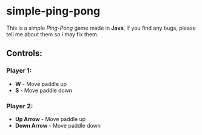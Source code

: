 # simple-ping-pong

This is a simple *Ping-Pong* game made in **Java**, if you find any bugs, please tell me about them so i may fix them.

## Controls:
### Player 1: 
 - **W** - Move paddle up
 - **S** - Move paddle down
### Player 2: 
 - **Up Arrow** - Move paddle up
 - **Down Arrow** - Move paddle down
